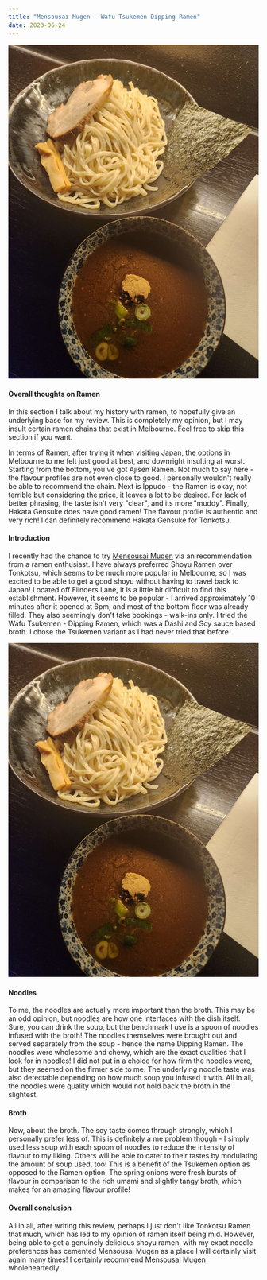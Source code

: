 ```yaml
---
title: "Mensousai Mugen - Wafu Tsukemen Dipping Ramen"
date: 2023-06-24
---
```

![Mugen Ramen](/Images/MugenRamen-WafuTsukemen.jpg)
#### Overall thoughts on Ramen
In this section I talk about my history with ramen, to hopefully give an underlying base for my review. This is completely my opinion, but I may insult certain ramen chains that exist in Melbourne. Feel free to skip this section if you want.

In terms of Ramen, after trying it when visiting Japan, the options in Melbourne to me felt just good at best, and downright insulting at worst. Starting from the bottom, you've got Ajisen Ramen. Not much to say here - the flavour profiles are not even close to good. I personally wouldn't really be able to recommend the chain. Next is Ippudo - the Ramen is okay, not terrible but considering the price, it leaves a lot to be desired. For lack of better phrasing, the taste isn't very "clear", and its more "muddy". Finally, Hakata Gensuke does have good ramen! The flavour profile is authentic and very rich! I can definitely recommend Hakata Gensuke for Tonkotsu.

#### Introduction
I recently had the chance to try [Mensousai Mugen](http://www.mensousaimugen.com/) via an recommendation from a ramen enthusiast. I have always preferred Shoyu Ramen over Tonkotsu, which seems to be much more popular in Melbourne, so I was excited to be able to get a good shoyu without having to travel back to Japan! Located off Flinders Lane, it is a little bit difficult to find this establishment. However, it seems to be popular - I arrived approximately 10 minutes after it opened at 6pm, and most of the bottom floor was already filled. They also seemingly don't take bookings - walk-ins only. I tried the Wafu Tsukemen - Dipping Ramen, which was a Dashi and Soy sauce based broth. I chose the Tsukemen variant as I had never tried that before.

![Mugen Wafu Tsukemen](https://github.com/SpaceClouds/Clouds-In-Sky/blob/main/Images/MugenRamen-WafuTsukemen.jpg)

#### Noodles
To me, the noodles are actually more important than the broth. This may be an odd opinion, but noodles are how one interfaces with the dish itself. Sure, you can drink the soup, but the benchmark I use is a spoon of noodles infused with the broth! The noodles themselves were brought out and served separately from the soup - hence the name Dipping Ramen. The noodles were wholesome and chewy, which are the exact qualities that I look for in noodles! I did not put in a choice for how firm the noodles were, but they seemed on the firmer side to me. The underlying noodle taste was also detectable depending on how much soup you infused it with. All in all, the noodles were quality which would not hold back the broth in the slightest.

#### Broth
Now, about the broth. The soy taste comes through strongly, which I personally prefer less of. This is definitely a me problem though - I simply used less soup with each spoon of noodles to reduce the intensity of flavour to my liking. Others will be able to cater to their tastes by modulating the amount of soup used, too! This is a benefit of the Tsukemen option as opposed to the Ramen option. The spring onions were fresh bursts of flavour in comparison to the rich umami and slightly tangy broth, which makes for an amazing flavour profile!

#### Overall conclusion
All in all, after writing this review, perhaps I just don't like Tonkotsu Ramen that much, which has led to my opinion of ramen itself being mid. However, being able to get a genuinely delicious shoyu ramen, with my exact noodle preferences has cemented Mensousai Mugen as a place I will certainly visit again many times! I certainly recommend Mensousai Mugen wholeheartedly.
